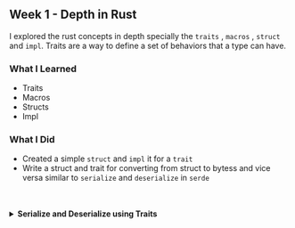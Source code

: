 ## Week 1 - Depth in Rust 
I explored the rust concepts in depth specially the `traits` , `macros`  , `struct` and `impl`. Traits are a way to define a set of behaviors that a type can have. 

### What I Learned
- Traits
- Macros
- Structs
- Impl

### What I Did
- Created a simple `struct` and `impl` it for a `trait`
- Write a struct and trait for converting from struct to bytess and vice versa similar to `serialize` and `deserialize` in `serde`

<br>

<br>

<details>

<summary> <strong> Serialize and Deserialize using Traits </strong> </summary>



```rust

//  # class solution 

use std::fmt::Error;

trait Serialize {
	fn serialize(&self) -> Vec<u8>;
}

trait Deserialize: Sized {
	fn deserialize(base: &[u8]) -> Result<Self, Error>;
}

struct Swap {
    qty_1: i32,
    qty_2: i32
}

impl Serialize for Swap {
    fn serialize(&self) -> Vec<u8> {
        let mut result = Vec::new();
        result.extend_from_slice(&self.qty_1.to_be_bytes());
        result.extend_from_slice(&self.qty_2.to_be_bytes());
        result
    }
}

impl Deserialize for Swap {
    fn deserialize(base: &[u8]) -> Result<Self, Error> {
        if base.len() < 8 {
            return Err(Error);
        }
        
        let qty_1_bytes: [u8; 4] = base[0..4].try_into().map_err(|_| Error)?;
        let qty_1 = i32::from_be_bytes(qty_1_bytes);
        
        let qty_2_bytes: [u8; 4] = base[4..8].try_into().map_err(|_| Error)?;
        let qty_2 = i32::from_be_bytes(qty_2_bytes);
        
        Ok(Swap { qty_1, qty_2 })
    }
}

fn main() {
    let s = Swap {
        qty_1: 1,
        qty_2: 2
    };

    let bytes = s.serialize();
    let s2 = Swap::deserialize(&bytes).unwrap();
    print!("{:?}", bytes);
    assert!(s.qty_1 == s2.qty_1);
    assert!(s.qty_2 == s2.qty_2);
    println!("Test done")

}
</details>